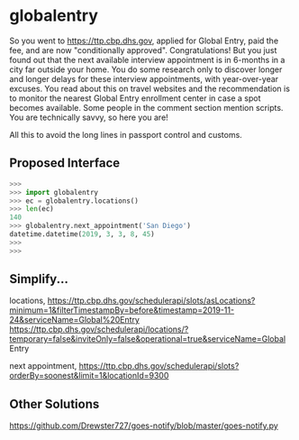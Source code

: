 # globalentry

So you went to https://ttp.cbp.dhs.gov, applied for Global Entry, paid the fee, and are now "conditionally approved". Congratulations! But you just found out that the next available interview appointment is in 6-months in a city far outside your home. You do some research only to discover longer and longer delays for these interview appointments, with year-over-year excuses. You read about this on travel websites and the recommendation is to monitor the nearest Global Entry enrollment center in case a spot becomes available. Some people in the comment section mention scripts. You are technically savvy, so here you are!

All this to avoid the long lines in passport control and customs.

## Proposed Interface

```python
>>> 
>>> import globalentry
>>> ec = globalentry.locations()
>>> len(ec)
140
>>> globalentry.next_appointment('San Diego')
datetime.datetime(2019, 3, 3, 8, 45)
>>> 
>>> 
```

## Simplify...

locations,
https://ttp.cbp.dhs.gov/schedulerapi/slots/asLocations?minimum=1&filterTimestampBy=before&timestamp=2019-11-24&serviceName=Global%20Entry
https://ttp.cbp.dhs.gov/schedulerapi/locations/?temporary=false&inviteOnly=false&operational=true&serviceName=Global Entry


next appointment,
https://ttp.cbp.dhs.gov/schedulerapi/slots?orderBy=soonest&limit=1&locationId=9300


## Other Solutions

https://github.com/Drewster727/goes-notify/blob/master/goes-notify.py

